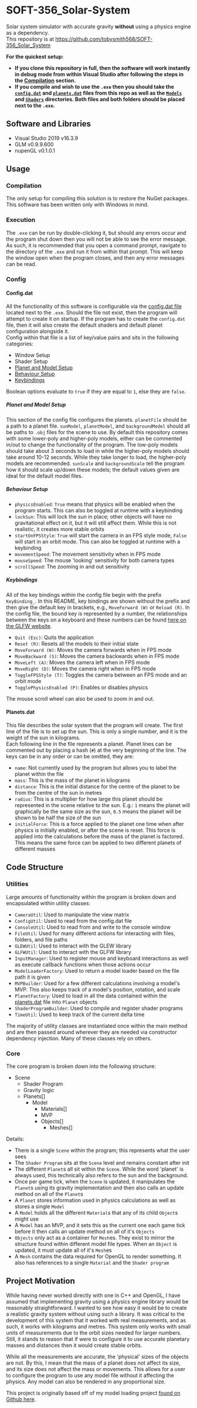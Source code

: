 # SOFT-356_Solar-System

Solar system simulator with accurate gravity **without** using a physics engine as a dependency.  
This repository is at https://github.com/tobysmith568/SOFT-356_Solar_System

**For the quickest setup:**  
 - **If you clone this repository in full, then the software will work instantly in debug mode from within Visual Studio after following the steps in the [Compilation](#compilation) section.**
 - **If you compile and wish to use the `.exe` then you should take the [`config.dat`](Solar%20System/config.dat) and [`planets.dat`](Solar%20System/planets.dat) files from this repo as well as the [`Models`](Solar%20System/Models) and [`Shaders`](Solar%20System/Shaders) directories. Both files and both folders should be placed next to the `.exe`.**

## Software and Libraries
- Visual Studio 2019 v16.3.9
- GLM v0.9.9.600
- nupenGL v0.1.0.1

## Usage

### Compilation

The only setup for compiling this solution is to restore the NuGet packages. This software has been written only with Windows in mind.

### Execution

The `.exe` can be run by double-clicking it, but should any errors occur and the program shut down then you will not be able to see the error message. As such, it is recommended that you open a command prompt, navigate to the directory of the `.exe` and run it from within that prompt. This will keep the window open when the program closes, and then any error messages can be read.

### Config

#### Config.dat

All the functionality of this software is configurable via the [config.dat file](Solar%20System/config.dat) located next to the `.exe`. Should the file not exist, then the program will attempt to create it on startup. If the program has to create the `config.dat` file, then it will also create the default shaders and default planet configuration alongside it.  
Config within that file is a list of key/value pairs and sits in the following categories:
- Window Setup
- Shader Setup
- [Planet and Model Setup](#planet-and-model-setup)
- [Behaviour Setup](#behaviour-setup)
- [Keybindings](#keybindings)

Boolean options evaluate to `true` if they are equal to `1`, else they are `false`.

##### Planet and Model Setup

This section of the config file configures the planets. `planetFile` should be a path to a planet file. `sunModel`, `planetModel`, and `backgroundModel` should all be paths to `.obj` files for the scene to use. By default this repository comes with some lower-poly and higher-poly models, either can be commented in/out to change the functionality of the program. The low-poly models should take about 3 seconds to load in while the higher-poly models should take around 10-12 seconds. While they take longer to load, the higher-poly models are recommended. `sunScale` and `backgroundScale` tell the program how it should scale up/down these models; the default values given are ideal for the default model files.

##### Behaviour Setup

 - `physicsEnabled`: `True` means that physics will be enabled when the program starts. This can also be toggled at runtime with a keybinding
 - `lockSun`: This will lock the sun in place; other objects will have no gravitational effect on it, but it will still affect them. While this is not realistic, it creates more stable orbits
 - `startOnFPSStyle`: `True` will start the camera in an FPS style mode, `False` will start in an orbit mode. This can also be toggled at runtime with a keybinding
 - `movementSpeed`: The movement sensitivity when in FPS mode
 - `mouseSpeed`: The mouse 'looking' sensitivity for both camera types
 - `scrollSpeed`: The zooming in and out sensitivity

##### Keybindings

All of the key bindings within the config file begin with the prefix `KeyBinding_`. In this README, key bindings are shown without the prefix and then give the default key in brackets, e.g., `MoveForward (W)` or `Reload (R)`. In the config file, the bound key is represented by a number, the relationships between the keys on a keyboard and these numbers can be found [here on the GLFW website](https://www.glfw.org/docs/latest/group__keys.html).

 - `Quit (Esc)`: Quits the application
 - `Reset (R)`: Resets all the models to their initial state
 - `MoveForward (W)`: Moves the camera forwards when in FPS mode
 - `MoveBackward (S)`: Moves the camera backwards when in FPS mode
 - `MoveLeft (A)`: Moves the camera left when in FPS mode
 - `MoveRight (D)`: Moves the camera right when in FPS mode
 - `ToggleFPSStyle (T)`: Toggles the camera between an FPS mode and an orbit mode 
 - `TogglePhysicsEnabled (P)`: Enables or disables physics

The mouse scroll wheel can also be used to zoom in and out.

#### Planets.dat

This file describes the solar system that the program will create. The first line of the file is to set up the sun. This is only a single number, and it is the weight of the sun in kilograms.  
Each following line in the file represents a planet. Planet lines can be commented out by placing a hash (`#`) at the very beginning of the line. The keys can be in any order or can be omitted, they are:

 - `name`: Not currently used by the program but allows you to label the planet within the file
 - `mass`: This is the mass of the planet in kilograms
 - `distance`: This is the initial distance for the centre of the planet to be from the centre of the sun in metres
 - `radius`: This is a multiplier for how large this planet should be represented in the scene relative to the sun. E.g.: `1` means the planet will graphically be the same size as the sun, `0.5` means the planet will be shown to be half the size of the sun
 - `initialForce`: This is a force applied to the planet one time when after physics is initially enabled, or after the scene is reset. This force is applied into the calculations before the mass of the planet is factored. This means the same force can be applied to two different planets of different masses

## Code Structure

### Utilities

Large amounts of functionality within the program is broken down and encapsulated within utility classes:
- `CameraUtil`: Used to manipulate the view matrix
- `ConfigUtil`: Used to read from the config.dat file
- `ConsoleUtil`: Used to read from and write to the console window
- `FileUtil`: Used for many different actions for interacting with files, folders, and file paths
- `GLEWUtil`: Used to interact with the GLEW library
- `GLFWUtil`: Used to interact with the GLFW library
- `InputManager`: Used to register mouse and keyboard interactions as well as execute callback functions when those actions occur
- `ModelLoaderFactory`: Used to return a model loader based on the file path it is given
- `MVPBuilder`: Used for a few different calculations involving a model's MVP. This also keeps track of a model's position, rotation, and scale
- `PlanetFactory`: Used to load in all the data contained within the [planets.dat](Solar%20System/planets.dat) file into `Planet` objects
- `ShaderProgramBuilder`: Used to compile and register shader programs
- `TimeUtil`: Used to keep track of the current delta time

The majority of utility classes are instantiated once within the main method and are then passed around wherever they are needed via constructor dependency injection. Many of these classes rely on others.

### Core

The core program is broken down into the following structure:

 - Scene
	  - Shader Program
   - Gravity logic
   - Planets[]
	    - Model
		     - Materials[]
		     - MVP
		     - Objects[]
			      - Meshes[]

Details:

- There is a single `Scene` within the program; this represents what the user sees
- The `Shader Program` sits at the `Scene` level and remains constant after init
- The different `Planet`s all sit within the `Scene`. While the word 'planet' is always used, this technically also refers to the sun and the background.
- Once per game tick, when the `Scene` is updated, it manipulates the `Planet`s using its gravity implementation and then also calls an update method on all of the `Planet`s
- A `Planet` stores information used in physics calculations as well as stores a single `Model`
- A `Model` holds all the different `Material`s that any of its child `Object`s might use
- A `Model` has an MVP, and it sets this as the current one each game tick before it then calls an update method on all of it's `Objects`
- `Objects` only act as a container for `Mesh`es. They exist to mirror the structure found within different model file types. When an `Object` is updated, it must update all of it's `Mesh`es
- A `Mesh` contains the data required for OpenGL to render something. It also has references to a single `Material` and the `Shader program`

## Project Motivation

While having never worked directly with one in C++ and OpenGL, I have assumed that implementing gravity using a physics engine library would be reasonably straightforward. I wanted to see how easy it would be to create a realistic gravity system without using such a library. It was critical to the development of this system that it worked with real measurements, and as such, it works with kilograms and metres. This system only works with small units of measurements due to the orbit sizes needed for larger numbers. Still, it stands to reason that if were to configure it to use accurate planetary masses and distances then it would create stable orbits.

While all the measurements are accurate, the 'physical' sizes of the objects are not. By this, I mean that the mass of a planet does not affect its size, and its size does not affect the mass or movements. This allows for a user to configure the program to use any model file without it affecting the physics. Any model can also be rendered in any proportional size.

This project is originally based off of my model loading project [found on Github here](https://github.com/tobysmith568/SOFT-356_Model_Loader).
